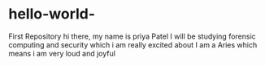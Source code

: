 # hello-world-
First Repository 
hi there, my name is priya Patel
I will be studying forensic computing and security which i am really excited about 
I am a Aries which means i am very loud and joyful 

